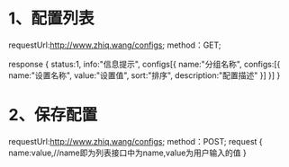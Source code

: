 # 1、配置列表
requestUrl:http://www.zhiq.wang/configs;
method：GET;

response {
    status:1,
    info:"信息提示",
    configs[{
		name:"分组名称",
		configs:[{
			name:"设置名称",
			value:"设置值",
			sort:"排序",
			description:"配置描述"
		}]
	}]
}

# 2、保存配置
requestUrl:http://www.zhiq.wang/configs;
method：POST;
request {
	name:value,//name即为列表接口中为name,value为用户输入的值
}

